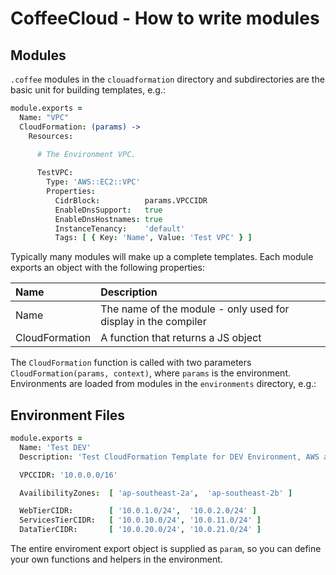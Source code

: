 # CoffeeCloud - How to write modules

## Modules

`.coffee` modules in the `clouadformation` directory and subdirectories are the basic unit for building templates, e.g.:

```coffeescript
module.exports =
  Name: "VPC"
  CloudFormation: (params) ->
    Resources:

      # The Environment VPC.
      
      TestVPC:
        Type: 'AWS::EC2::VPC'
        Properties:
          CidrBlock:          params.VPCCIDR
          EnableDnsSupport:   true
          EnableDnsHostnames: true
          InstanceTenancy:    'default'
          Tags: [ { Key: 'Name', Value: 'Test VPC' } ]

```

Typically many modules will make up a complete templates. Each module exports an object with the following properties:

| Name            | Description                                                    |
|:----------------|:---------------------------------------------------------------|
| Name            | The name of the module - only used for display in the compiler |
| CloudFormation  | A function that returns a JS object                            |

The `CloudFormation` function is called with two parameters `CloudFormation(params, context)`, where `params` is the environment. Environments are loaded from modules in the `environments` directory, e.g.:

## Environment Files

```coffeescript
module.exports = 
  Name: 'Test DEV'
  Description: 'Test CloudFormation Template for DEV Environment, AWS ap-southeast-2'

  VPCCIDR: '10.0.0.0/16'

  AvailibilityZones:  [ 'ap-southeast-2a',  'ap-southeast-2b' ]

  WebTierCIDR:        [ '10.0.1.0/24',  '10.0.2.0/24' ]
  ServicesTierCIDR:   [ '10.0.10.0/24', '10.0.11.0/24' ]
  DataTierCIDR:       [ '10.0.20.0/24', '10.0.21.0/24' ]
```

The entire enviroment export object is supplied as `param`, so you can define your own functions and helpers in the environment.